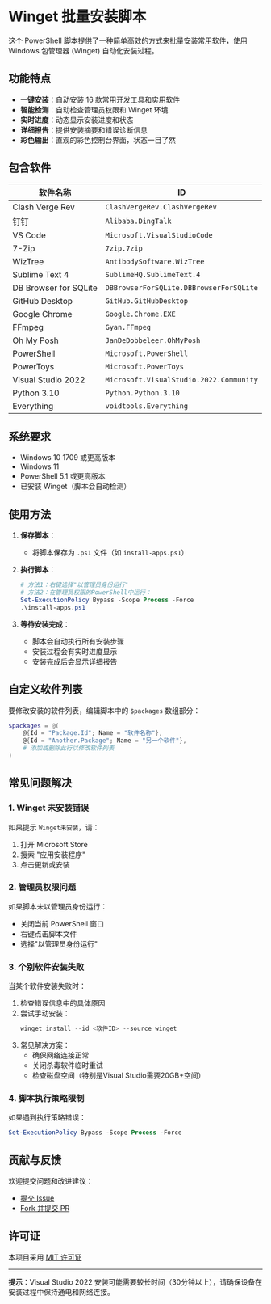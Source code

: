 # Winget 批量安装脚本

这个 PowerShell 脚本提供了一种简单高效的方式来批量安装常用软件，使用 Windows 包管理器 (Winget) 自动化安装过程。

## 功能特点

- **一键安装**：自动安装 16 款常用开发工具和实用软件
- **智能检测**：自动检查管理员权限和 Winget 环境
- **实时进度**：动态显示安装进度和状态
- **详细报告**：提供安装摘要和错误诊断信息
- **彩色输出**：直观的彩色控制台界面，状态一目了然

## 包含软件

| 软件名称 | ID |
|----------|----|
| Clash Verge Rev | `ClashVergeRev.ClashVergeRev` |
| 钉钉 | `Alibaba.DingTalk` |
| VS Code | `Microsoft.VisualStudioCode` |
| 7-Zip | `7zip.7zip` |
| WizTree | `AntibodySoftware.WizTree` |
| Sublime Text 4 | `SublimeHQ.SublimeText.4` |
| DB Browser for SQLite | `DBBrowserForSQLite.DBBrowserForSQLite` |
| GitHub Desktop | `GitHub.GitHubDesktop` |
| Google Chrome | `Google.Chrome.EXE` |
| FFmpeg | `Gyan.FFmpeg` |
| Oh My Posh | `JanDeDobbeleer.OhMyPosh` |
| PowerShell | `Microsoft.PowerShell` |
| PowerToys | `Microsoft.PowerToys` |
| Visual Studio 2022 | `Microsoft.VisualStudio.2022.Community` |
| Python 3.10 | `Python.Python.3.10` |
| Everything | `voidtools.Everything` |

## 系统要求

- Windows 10 1709 或更高版本
- Windows 11
- PowerShell 5.1 或更高版本
- 已安装 Winget（脚本会自动检测）

## 使用方法

1. **保存脚本**：
   - 将脚本保存为 `.ps1` 文件（如 `install-apps.ps1`）

2. **执行脚本**：
   ```powershell
   # 方法1：右键选择"以管理员身份运行"
   # 方法2：在管理员权限的PowerShell中运行：
   Set-ExecutionPolicy Bypass -Scope Process -Force
   .\install-apps.ps1
   ```

3. **等待安装完成**：
   - 脚本会自动执行所有安装步骤
   - 安装过程会有实时进度显示
   - 安装完成后会显示详细报告

## 自定义软件列表

要修改安装的软件列表，编辑脚本中的 `$packages` 数组部分：

```powershell
$packages = @(
    @{Id = "Package.Id"; Name = "软件名称"},
    @{Id = "Another.Package"; Name = "另一个软件"},
    # 添加或删除此行以修改软件列表
)
```

## 常见问题解决

### 1. Winget 未安装错误

如果提示 `Winget未安装`，请：
1. 打开 Microsoft Store
2. 搜索 "应用安装程序"
3. 点击更新或安装

### 2. 管理员权限问题

如果脚本未以管理员身份运行：
- 关闭当前 PowerShell 窗口
- 右键点击脚本文件
- 选择"以管理员身份运行"

### 3. 个别软件安装失败

当某个软件安装失败时：
1. 检查错误信息中的具体原因
2. 尝试手动安装：
   ```powershell
   winget install --id <软件ID> --source winget
   ```
3. 常见解决方案：
   - 确保网络连接正常
   - 关闭杀毒软件临时重试
   - 检查磁盘空间（特别是Visual Studio需要20GB+空间）

### 4. 脚本执行策略限制

如果遇到执行策略错误：
```powershell
Set-ExecutionPolicy Bypass -Scope Process -Force
```

## 贡献与反馈

欢迎提交问题和改进建议：
- [提交 Issue](https://github.com/xlzhen-940218/WindowsSoftwareAutoInstall/issues)
- [Fork 并提交 PR](https://github.com/xlzhen-940218/WindowsSoftwareAutoInstall/fork)

## 许可证

本项目采用 [MIT 许可证](LICENSE)

---

**提示**：Visual Studio 2022 安装可能需要较长时间（30分钟以上），请确保设备在安装过程中保持通电和网络连接。

